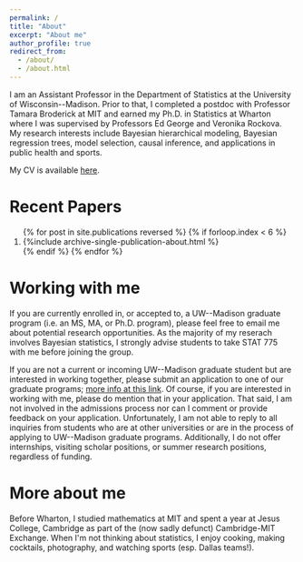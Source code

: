 ```yaml
---
permalink: /
title: "About"
excerpt: "About me"
author_profile: true
redirect_from: 
  - /about/
  - /about.html
---
```


I am an Assistant Professor in the Department of Statistics at the University of Wisconsin--Madison.
Prior to that, I completed a postdoc with Professor Tamara Broderick at MIT and earned my Ph.D. in Statistics at Wharton where I was supervised by Professors Ed George and Veronika Rockova.
My research interests include Bayesian hierarchical modeling, Bayesian regression trees, model selection, causal inference, and applications in public health and sports.

My CV is available [here](https://skdeshpande91.github.io/files/Deshpande_cv_new.pdf).


Recent Papers
======

<ol>{% for post in site.publications reversed %}
  {% if forloop.index < 6  %}
   <li> {%include archive-single-publication-about.html %}</li>
  {% endif %}
{% endfor %}</ol>

Working with me
======
If you are currently enrolled in, or accepted to, a UW--Madison graduate program (i.e. an MS, MA, or Ph.D. program), please feel free to email me about potential research opportunities.
As the majority of my reserach involves Bayesian statistics, I strongly advise students to take STAT 775 with me before joining the group.


If you are not a current or incoming UW--Madison graduate student but are interested in working together, please submit an application to one of our graduate programs; [more info at this link](https://stat.wisc.edu/graduate-studies/graduate-admissions/).
Of course, if you are interested in working with me, please do mention that in your application.
That said, I am not involved in the admissions process nor can I comment or provide feedback on your application.
Unfortunately, I am not able to reply to all inquiries from students who are at other universities or are in the process of applying to UW--Madison graduate programs.
Additionally, I do not offer internships, visiting scholar positions, or summer research positions, regardless of funding.




More about me
======

Before Wharton, I studied mathematics at MIT and spent a year at Jesus College, Cambridge as part of the (now sadly defunct) Cambridge-MIT Exchange.
When I'm not thinking about statistics, I enjoy cooking, making cocktails, photography, and watching sports (esp. Dallas teams!).

